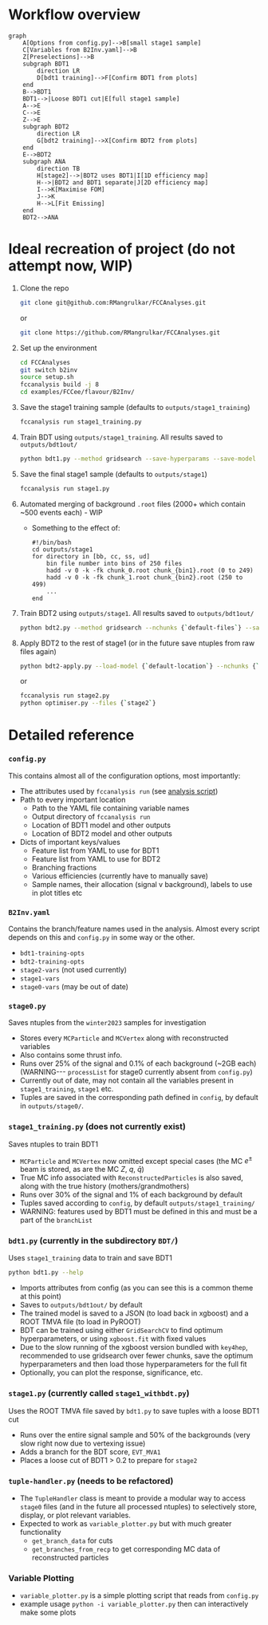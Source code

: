 # Workflow overview
```mermaid
graph
    A[Options from config.py]-->B[small stage1 sample]
    C[Variables from B2Inv.yaml]-->B
    Z[Preselections]-->B
    subgraph BDT1
        direction LR
        D[bdt1 training]-->F[Confirm BDT1 from plots]
    end
    B-->BDT1
    BDT1-->|Loose BDT1 cut|E[full stage1 sample]
    A-->E
    C-->E
    Z-->E
    subgraph BDT2
        direction LR
        G[bdt2 training]-->X[Confirm BDT2 from plots]
    end
    E-->BDT2
    subgraph ANA
        direction TB
        H[stage2]-->|BDT2 uses BDT1|I[1D efficiency map]
        H-->|BDT2 and BDT1 separate|J[2D efficiency map]
        I-->K[Maximise FOM]
        J-->K
        H-->L[Fit Emissing]
    end
    BDT2-->ANA
```
# Ideal recreation of project (do not attempt now, WIP)
1. Clone the repo
   
   ```bash
   git clone git@github.com:RMangrulkar/FCCAnalyses.git
   ```
   or
   ```bash
   git clone https://github.com/RMangrulkar/FCCAnalyses.git
   ```
   
3. Set up the environment
   
   ```bash
   cd FCCAnalyses
   git switch b2inv
   source setup.sh
   fccanalysis build -j 8
   cd examples/FCCee/flavour/B2Inv/
   ```
   
4. Save the stage1 training sample (defaults to `outputs/stage1_training`)
   ```bash
   fccanalysis run stage1_training.py
   ```
5. Train BDT using `outputs/stage1_training`. All results saved to `outputs/bdt1out/`
   ```bash
   python bdt1.py --method gridsearch --save-hyperparams --save-model --plot-results
   ```
6. Save the final stage1 sample (defaults to `outputs/stage1`)
   ```bash
   fccanalysis run stage1.py
   ```
7. Automated merging of background `.root` files (2000\+ which contain ~500 events each) \- WIP
   - Something to the effect of:
        ```
        #!/bin/bash
        cd outputs/stage1
        for directory in [bb, cc, ss, ud]
            bin file number into bins of 250 files
            hadd -v 0 -k -fk chunk_0.root chunk_{bin1}.root (0 to 249)
            hadd -v 0 -k -fk chunk_1.root chunk_{bin2}.root (250 to 499)
            ...
        end
        ``` 
9. Train BDT2 using `outputs/stage1`. All results saved to `outputs/bdt1out/`
    ```bash
    python bdt2.py --method gridsearch --nchunks {`default-files`} --save-hyperparams --save-model --plot-results
    ```
10. Apply BDT2 to the rest of stage1 (or in the future save ntuples from raw files again)
    ```bash
    python bdt2-apply.py --load-model {`default-location`} --nchunks {`remaining-files`} --with-results
    ```
    or
    ```bash
    fccanalysis run stage2.py
    python optimiser.py --files {`stage2`}
    ```


# Detailed reference

### `config.py`

This contains almost all of the configuration options, most importantly:
- The attributes used by `fccanalysis run` (see [analysis script](https://hep-fcc.github.io/FCCAnalyses/man/latest/fccanalysis-script.html#ATTRIBUTES))
- Path to every important location
  + Path to the YAML file containing variable names
  + Output directory of `fccanalysis run`
  + Location of BDT1 model and other outputs
  + Location of BDT2 model and other outputs
- Dicts of important keys/values
  + Feature list from YAML to use for BDT1
  + Feature list from YAML to use for BDT2
  + Branching fractions
  + Various efficiencies (currently have to manually save)
  + Sample names, their allocation (signal v background), labels to use in plot titles etc

### `B2Inv.yaml`

Contains the branch/feature names used in the analysis. Almost every script depends on this and `config.py` in some way or the other.
 - `bdt1-training-opts`
 - `bdt2-training-opts`
 - `stage2-vars` (not used currently)
 - `stage1-vars`
 - `stage0-vars` (may be out of date)

### `stage0.py`

Saves ntuples from the `winter2023` samples for investigation
 - Stores every `MCParticle` and `MCVertex` along with reconstructed variables
 - Also contains some thrust info.
 - Runs over 25\% of the signal and 0.1\% of each background (~2GB each) (WARNING--- `processList` for stage0 currently absent from `config.py`)
 - Currently out of date, may not contain all the variables present in `stage1_training`, `stage1` etc.
 - Tuples are saved in the corresponding path defined in `config`, by default in `outputs/stage0/`.

### `stage1_training.py` (does not currently exist)

Saves ntuples to train BDT1
 - `MCParticle` and `MCVertex` now omitted except special cases (the MC $e^\pm$ beam is stored, as are the MC $Z$, $q$, $\bar{q}$)
 - True MC info associated with `ReconstructedParticles` is also saved, along with the true history (mothers/grandmothers)
 - Runs over 30\% of the signal and 1\% of each background by default
 - Tuples saved according to `config`, by default `outputs/stage1_training/`
 - WARNING: features used by BDT1 must be defined in this and must be a part of the `branchList`

### `bdt1.py` (currently in the subdirectory `BDT/`)

Uses `stage1_training` data to train and save BDT1
```bash
python bdt1.py --help
```
- Imports attributes from config (as you can see this is a common theme at this point)
- Saves to `outputs/bdt1out/` by default
- The trained model is saved to a JSON (to load back in xgboost) and a ROOT TMVA file (to load in PyROOT)
- BDT can be trained using either `GridSearchCV` to find optimum hyperparameters, or using `xgboost.fit` with fixed values
- Due to the slow running of the xgboost version bundled with `key4hep`, recommended to use gridsearch over fewer chunks, save the optimum hyperparameters and then load those hyperparameters for the full fit
- Optionally, you can plot the response, significance, etc.

### `stage1.py` (currently called `stage1_withbdt.py`)

Uses the ROOT TMVA file saved by `bdt1.py` to save tuples with a loose BDT1 cut
- Runs over the entire signal sample and 50\% of the backgrounds (very slow right now due to vertexing issue)
- Adds a branch for the BDT score, `EVT_MVA1`
- Places a loose cut of BDT1 > 0.2 to prepare for `stage2`


### `tuple-handler.py` (needs to be refactored)
 - The `TupleHandler` class is meant to provide a modular way to access `stage0` files (and in the future all
   processed ntuples) to selectively store, display, or plot relevant variables.
 - Expected to work as `variable_plotter.py` but with much greater functionality
   - `get_branch_data` for cuts
   - `get_branches_from_recp` to get corresponding MC data of reconstructed particles

### Variable Plotting

 - `variable_plotter.py` is a simple plotting script that reads from `config.py`
 - example usage `python -i variable_plotter.py` then can interactively make some plots
